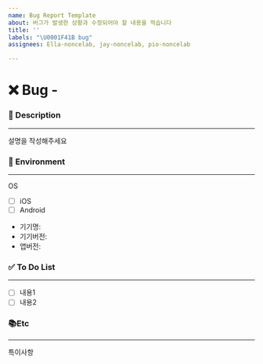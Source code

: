 ```yaml
---
name: Bug Report Template
about: 버그가 발생한 상황과 수정되어야 할 내용을 적습니다
title: ''
labels: "\U0001F41B bug"
assignees: Ella-noncelab, jay-noncelab, pio-noncelab

---
```


# ❌ Bug - <!--( 버그 내용 )-->
<!-- 위 버그내용 주석에 어떤 버그인지 적어주세요 -->


### 📝 Description

---
<!-- 아래에 버그가 발생한 화면과 설명을 적어주세요 -->
설명을 작성해주세요


### 📱 Environment

---
<!-- 아래에 버그가 발생한 환경에 대해 알려주세요 -->
OS
- [ ] iOS
- [ ] Android
- 기기명: <!--예시: iPhone 14-->
- 기기버전: <!--예시: iOS 17.6-->
- 앱버전: <!--예시: 1.0.0-->

### ✅ To Do List

---
<!-- 아래에 정상작동시 예상되는 내용을 적어주세요 -->
- [ ] 내용1
- [ ] 내용2

### 📚Etc

---
<!-- 특이사항이 생기면 적어주세요 -->
특이사항
